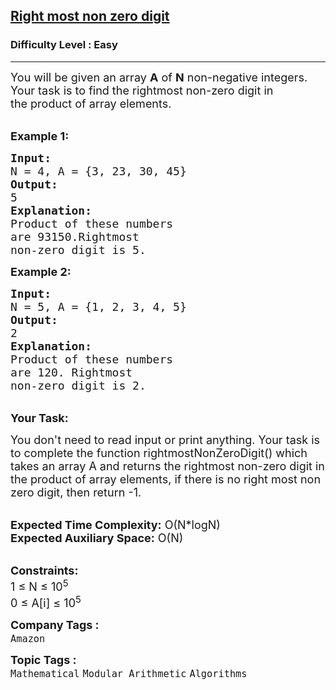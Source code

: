 <h2><a href="https://practice.geeksforgeeks.org/problems/right-most-non-zero-digit1834/1">Right most non zero digit</a></h2><h3>Difficulty Level : Easy</h3><hr><div class="problems_problem_content__Xm_eO"><p><span style="font-size:18px">You will be given an array <strong>A</strong> of <strong>N</strong> non-negative integers. Your task is to find the rightmost non-zero digit&nbsp;in the&nbsp;product of array elements.</span></p>

<p><br>
<strong><span style="font-size:18px">Example 1:</span></strong></p>

<pre><span style="font-size:18px"><strong>Input:</strong>
N = 4, A = {3, 23, 30, 45}</span>
<strong><span style="font-size:18px">Output:</span></strong>
<span style="font-size:18px">5</span>
<strong><span style="font-size:18px">Explanation:</span></strong>
<span style="font-size:18px">Product of these numbers 
are 93150.</span><span style="font-size:18px">Rightmost 
non-zero digit is 5.</span></pre>

<p><strong><span style="font-size:18px">Example 2:</span></strong></p>

<pre><span style="font-size:18px"><strong>Input:</strong>
N = 5, A = {1, 2, 3, 4, 5}</span>
<strong><span style="font-size:18px">Output:</span></strong>
<span style="font-size:18px">2</span>
<strong><span style="font-size:18px">Explanation:</span></strong>
<span style="font-size:18px">Product of these numbers 
are 120. </span><span style="font-size:18px">Rightmost 
non-zero digit is 2.</span></pre>

<p><br>
<strong><span style="font-size:18px">Your Task:</span></strong></p>

<p><span style="font-size:18px">You don't need to read input or print anything. Your task is to complete the function rightmostNonZeroDigit() which takes an array A and returns the rightmost non-zero digit&nbsp;in the&nbsp;product of array elements, if there is no right most non zero digit, then return -1.</span></p>

<p><br>
<span style="font-size:18px"><strong>Expected Time Complexity:</strong> O(N*logN)<br>
<strong>Expected Auxiliary Space:</strong> O(N)</span></p>

<p><br>
<span style="font-size:18px"><strong>Constraints:</strong><br>
1 ≤ N ≤ 10<sup>5</sup><br>
0 ≤ A[i] ≤ 10<sup>5</sup>&nbsp; </span></p>
</div><p><span style=font-size:18px><strong>Company Tags : </strong><br><code>Amazon</code>&nbsp;<br><p><span style=font-size:18px><strong>Topic Tags : </strong><br><code>Mathematical</code>&nbsp;<code>Modular Arithmetic</code>&nbsp;<code>Algorithms</code>&nbsp;